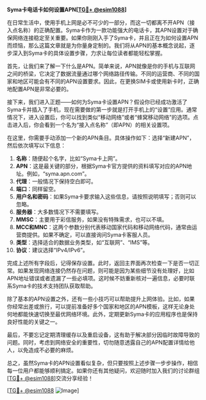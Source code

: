 **Syma卡电话卡如何设置APN[[TG💪+ @esim1088](https://t.me/s/esim1088)]**

在日常生活中，使用手机上网是必不可少的一部分，而这一切都离不开APN（接入点名称）的正确配置。Syma卡作为一款功能强大的电话卡，其APN设置对于确保网络连接稳定至关重要。如果你刚刚入手了Syma卡，并且正在为如何设置APN而烦恼，那么这篇文章就是为你量身定制的。我们将从APN的基本概念说起，逐步深入到Syma卡的具体设置步骤，力求让每位读者都能轻松掌握。

首先，让我们来了解一下什么是APN。简单来说，APN就像是你的手机与互联网之间的桥梁，它决定了数据流量通过哪个网络路径传输。不同的运营商、不同的国家和地区可能会有不同的APN设置要求。因此，在更换SIM卡或使用新卡时，正确地配置APN是非常必要的。

接下来，我们进入正题——如何为Syma卡设置APN？假设你已经成功激活了Syma卡并插入了手机，现在需要做的第一步就是打开手机上的“设置”应用。通常情况下，进入设置后，你可以找到类似“移动网络”或者“蜂窝移动网络”的选项。点击进入后，你会看到一个名为“接入点名称”（即APN）的相关设置项。

在这里，你需要手动添加一个新的APN条目。具体操作如下：选择“新建APN”，然后依次填写以下信息：

1. **名称**：随便起个名字，比如“Syma卡上网”。
2. **APN**：这是最关键的部分，根据Syma卡官方提供的资料填写对应的APN地址。例如，“syma.apn.com”。
3. **代理**：一般情况下保持空白即可。
4. **端口**：同样留空。
5. **用户名和密码**：如果Syma卡要求输入这些信息，请按照说明填写；否则可以忽略。
6. **服务器**：大多数情况下不需要填写。
7. **MMSC**：主要用于彩信服务，如果没有特殊需求，也可以不填。
8. **MCC和MNC**：这两个参数分别代表移动国家代码和移动网络代码，通常由运营商提供。如果不确定，可以直接询问Syma卡客服人员。
9. **类型**：选择适合的数据业务类型，如“互联网”、“IMS”等。
10. **协议**：建议选择“IPv4/IPv6”。

完成上述所有字段后，记得保存设置。此时，返回主界面再次检查一下是否一切正常。如果发现网络连接仍然存在问题，则可能是因为某些细节没有处理好，比如APN地址错误或者遗漏了一些必填项。这时候不妨重新核对一遍信息，必要时联系Syma卡的技术支持团队获取帮助。

除了基本的APN设置之外，还有一些小技巧可以帮助提升上网体验。比如，如果你经常出差或旅行，可以提前准备好多个国家和地区的APN模板，这样无论身处何地都能快速切换至最优网络环境。此外，定期更新Syma卡的应用程序也是保持良好性能的关键之一。

最后，不要忘记定期清理缓存以及重启设备，这有助于解决部分因临时故障导致的问题。同时，考虑到网络安全的重要性，切勿随意透露自己的APN配置详情给他人，以免造成不必要的麻烦。

总之，虽然Syma卡的APN设置看似复杂，但只要按照上述步骤一步步操作，相信每一位用户都能够顺利搞定。如果你还有其他疑问，欢迎随时加入我们的讨论群组[[TG💪+ @esim1088](https://t.me/s/esim1088)]交流分享经验！

[[TG💪+ @esim1088](https://t.me/s/esim1088) ![Image](https://i.postimg.cc/4NQfJmqS/Snipaste-2025-05-13-00-14-12.png)]